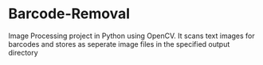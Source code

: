 # Barcode-Removal
Image Processing project in Python using OpenCV. It scans text images for barcodes and stores as seperate image files in the specified output directory
